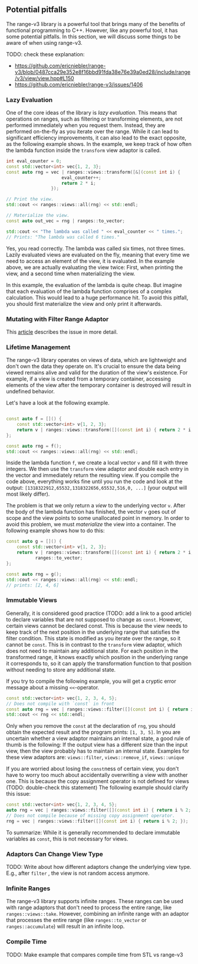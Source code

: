 ## Potential pitfalls

The range-v3 library is a powerful tool that brings many of the benefits of functional programming to C++.
However, like any powerful tool, it has some potential pitfalls.
In this section, we will discuss some things to be aware of when using range-v3.

TODO: check these explanation:
- https://github.com/ericniebler/range-v3/blob/0487cca29e352e8f16bbd91fda38e76e39a0ed28/include/range/v3/view/view.hpp#L150
- https://github.com/ericniebler/range-v3/issues/1406

### Lazy Evaluation

One of the core ideas of the library is _lazy evaluation_.
This means that operations on ranges, such as filtering or transforming elements, are not performed immediately when you request them.
Instead, they are performed on-the-fly as you iterate over the range.
While it can lead to significant efficiency improvements, it can also lead to the exact opposite, as the following example shows.
In the example, we keep track of how often the lambda function inside the `transform` view adaptor is called.

```cpp
int eval_counter = 0;
const std::vector<int> vec{1, 2, 3};
const auto rng = vec | ranges::views::transform([&](const int i) {
                     eval_counter++;
                     return 2 * i;
                 });

// Print the view.
std::cout << ranges::views::all(rng) << std::endl;

// Materialize the view.
const auto out_vec = rng | ranges::to_vector;

std::cout << "The lambda was called " << eval_counter << " times.";
// Prints: "The lambda was called 6 times."
```
Yes, you read correctly.
The lambda was called six times, not three times.
Lazily evaluated views are evaluated on the fly, meaning that every time we need to access an element of the view, it is evaluated.
In the example above, we are actually evaluating the view twice: First, when printing the view, and a second time when materializing the view.

In this example, the evaluation of the lambda is quite cheap.
But imagine that each evaluation of the lambda function comprises of a complex calculation.
This would lead to a huge performance hit.
To avoid this pitfall, you should first materialize the view and only print it afterwards.

### Mutating with Filter Range Adaptor

This [article](https://brevzin.github.io/c++/2023/04/25/mutating-filter/) describes the issue in more detail. 

### Lifetime Management

The range-v3 library operates on views of data, which are lightweight and don't own the data they operate on.
It's crucial to ensure the data being viewed remains alive and valid for the duration of the view's existence.
For example, if a view is created from a temporary container, accessing elements of the view after the temporary container is destroyed will result in undefined behavior.

Let's have a look at the following example.
```cpp

const auto f = []() {
    const std::vector<int> v{1, 2, 3};
    return v | ranges::views::transform([](const int i) { return 2 * i; });
};

const auto rng = f();
std::cout << ranges::views::all(rng) << std::endl;
```

Inside the lambda function `f`, we create a local vector `v` and fill it with three integers.
We then use the `transform` view adaptor and double each entry in the vector and immediately return the resulting view.
If you compile the code above, everything works fine until you run the code and look at the output: `[1318322912,65532,1318322656,65532,516,0, ...]` (your output will most likely differ).

The problem is that we only return a _view_ to the underlying vector `v`.
After the body of the lambda function has finished, the vector `v` goes out of scope and the view points to some unallocated point in memory.
In order to avoid this problem, we must _materialize_ the view into a container.
The following example shows how to do this:

```cpp
const auto g = []() {
    const std::vector<int> v{1, 2, 3};
    return v | ranges::views::transform([](const int i) { return 2 * i; }) |
           ranges::to_vector;
};

const auto rng = g();
std::cout << ranges::views::all(rng) << std::endl;
// prints: [2, 4, 6]

```

### Immutable Views

Generally, it is considered good practice (TODO: add a link to a good article) to declare variables that are not supposed to change as `const`.
However, certain views cannot be declared const.
This is because the view needs to keep track of the next position in the underlying range that satisfies the filter condition.
This state is modified as you iterate over the range, so it cannot be `const`.
This is in contrast to the `transform` view adaptor, which does not need to maintain any additional state.
For each position in the transformed range, it knows exactly which position in the underlying range it corresponds to, so it can apply the transformation function to that position without needing to store any additional state.

If you try to compile the following example, you will get a cryptic error message about a missing `<<`-operator.

```cpp
const std::vector<int> vec{1, 2, 3, 4, 5};
// Does not compile with `const` in front
const auto rng = vec | ranges::views::filter([](const int i) { return i % 2; });
std::cout << rng << std::endl;
```

Only when you remove the `const` at the declaration of `rng`, you should obtain the expected result and the program prints: `[1, 3, 5]`.
In you are uncertain whether a view adaptor maintains an internal state, a good rule of thumb is the following: If the output view has a different size than the input view, then the view probably has to maintain an internal state.
Examples for these view adaptors are: `views::filter`, `views::remove_if`, `views::unique`

If you are worried about losing the `const`ness of certain view, you don't have to worry too much about accidentally overwriting a view with another one.
This is because the copy assignment operator is not defined for views (TODO: double-check this statement)
The following example should clarify this issue:

```cpp
const std::vector<int> vec{1, 2, 3, 4, 5};
auto rng = vec | ranges::views::filter([](const int i) { return i % 2; });
// Does not compile because of missing copy assignment operator.
rng = vec | ranges::views::filter([](const int i) { return i % 2; });
```

To summarize: While it is generally recommended to declare immutable variables as `const`, this is not necessary for views.

### Adaptors Can Change View Type

TODO: Write about how different adaptors change the underlying view type. E.g., after `filter` , the view is not random access anymore.

### Infinite Ranges

The range-v3 library supports infinite ranges. These ranges can be used with range adaptors that don't need to process the entire range, like `ranges::views::take`. However, combining an infinite range with an adaptor that processes the entire range (like `ranges::to_vector` or `ranges::accumulate`) will result in an infinite loop.

### Compile Time 

TODO:  Make example that compares compile time from STL vs range-v3
